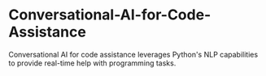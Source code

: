 # Conversational-AI-for-Code-Assistance
Conversational AI for code assistance leverages Python's NLP capabilities to provide real-time help with programming tasks.
